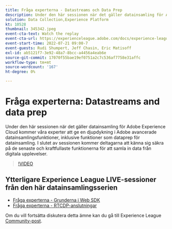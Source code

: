 ```yaml
---
title: Fråga experterna - Datastreams och Data Prep
description: Under den här sessionen när det gäller datainsamling för Adobe Experience Cloud kommer våra experter att ge en djupdykning i Adobe avancerade datainsamlingsfunktioner, inklusive funktioner som dataprep för datainsamling. I slutet av sessionen kommer deltagarna att känna sig säkra på de senaste och kraftfullaste funktionerna för att samla in data från digitala upplevelser.
solution: Data Collection,Experience Platform
kt: 10528
thumbnail: 345342.jpeg
event-cta-text: Watch the replay
event-cta-url: https://experienceleague.adobe.com/docs/experience-league-live-events/events/episodes/exl-live-episode-07-21-22.html?lang=en
event-start-time: 2022-07-21 09:00-7
event-guests: Rudi Shumpert, Jeff Chasin, Eric Matisoff
exl-id: ab5121f7-3e92-48a7-8bcc-a4456a4eab6e
source-git-commit: 17070f55bae19ef0751a2c7c536af7758e31affc
workflow-type: tm+mt
source-wordcount: '167'
ht-degree: 0%

---
```


# Fråga experterna: Datastreams and data prep

Under den här sessionen när det gäller datainsamling för Adobe Experience Cloud kommer våra experter att ge en djupdykning i Adobe avancerade datainsamlingsfunktioner, inklusive funktioner som dataprep för datainsamling. I slutet av sessionen kommer deltagarna att känna sig säkra på de senaste och kraftfullaste funktionerna för att samla in data från digitala upplevelser.

>[!VIDEO](https://video.tv.adobe.com/v/345342/?quality=12&learn=on)

## Ytterligare Experience League LIVE-sessioner från den här datainsamlingsserien

* [Fråga experterna - Grunderna i Web SDK](exl-live-episode-05-26-22.md)
* [Fråga experterna - RTCDP-anslutningar](exl-live-episode-06-23-22.md)

Om du vill fortsätta diskutera detta ämne kan du gå till Experience League [Community-post](https://experienceleaguecommunities.adobe.com/t5/adobe-experience-platform/aep-community-qna-coffee-break-7-21-22-10-30am-pt-adobe/td-p/461503).

